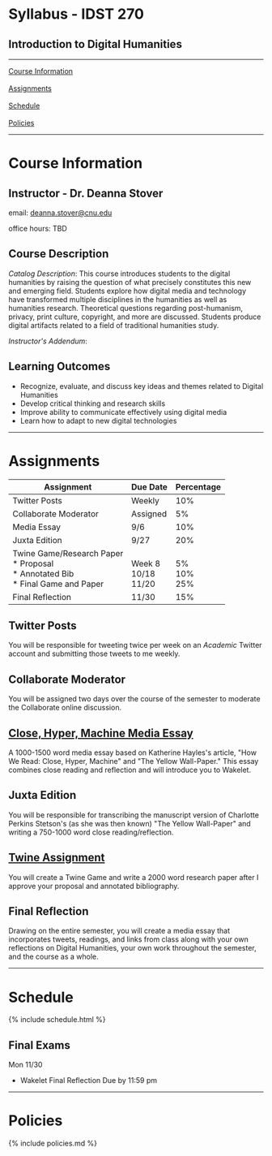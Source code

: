 # Syllabus - IDST 270

## Introduction to Digital Humanities

_____

[Course Information](#course-information) <br /> <br />
[Assignments](#assignments) <br /><br />
[Schedule](#schedule) <br /> <br />
[Policies](#policies)

_____

# Course Information

## Instructor - Dr. Deanna Stover

  email: deanna.stover@cnu.edu 

  office hours: TBD

## Course Description

*Catalog Description*: This course introduces students to the digital humanities by raising the question of what precisely constitutes this new and emerging field. Students explore how digital media and technology have transformed multiple disciplines in the humanities as well as humanities research. Theoretical questions regarding post-humanism, privacy, print culture, copyright, and more are discussed. Students produce digital artifacts related to a field of traditional humanities study.

*Instructor's Addendum*:

## Learning Outcomes

* Recognize, evaluate, and discuss key ideas and themes related to Digital Humanities
* Develop critical thinking and research skills
* Improve ability to communicate effectively using digital media
* Learn how to adapt to new digital technologies 

_____

# Assignments

Assignment | Due Date | Percentage
------------ | ------------- | -------------
Twitter Posts | Weekly | 10%
Collaborate Moderator | Assigned | 5%
Media Essay | 9/6 | 10%
Juxta Edition | 9/27 | 20%
Twine Game/Research Paper <br /> * Proposal <br /> * Annotated Bib <br /> * Final Game and Paper | <br /> Week 8 <br /> 10/18 <br /> 11/20 | <br /> 5% <br /> 10% <br /> 25%
Final Reflection | 11/30 | 15%

## Twitter Posts

You will be responsible for tweeting twice per week on an *Academic* Twitter account and submitting those tweets to me weekly. 

## Collaborate Moderator

You will be assigned two days over the course of the semester to moderate the Collaborate online discussion.

## [Close, Hyper, Machine Media Essay](https://deanna-stover.github.io/coursesCNU/2020/idst270fall2020/media-essay)

A 1000-1500 word media essay based on Katherine Hayles's article, "How We Read: Close, Hyper, Machine" and "The Yellow Wall-Paper." This essay combines close reading and reflection and will introduce you to Wakelet. 

## Juxta Edition

You will be responsible for transcribing the manuscript version of Charlotte Perkins Stetson's (as she was then known) "The Yellow Wall-Paper" and writing a 750-1000 word close reading/reflection.


## [Twine Assignment](https://deanna-stover.github.io/coursesCNU/2020/idst270fall2020/twine)

You will create a Twine Game and write a 2000 word research paper after I approve your proposal and annotated bibliography. 

## Final Reflection

Drawing on the entire semester, you will create a media essay that incorporates tweets, readings, and links from class along with your own reflections on Digital Humanities, your own work throughout the semester, and the course as a whole. 

_____

# Schedule

{% include schedule.html %}

## Final Exams

Mon 11/30 

* Wakelet Final Reflection Due by 11:59 pm

_____

# Policies

{% include policies.md %}

